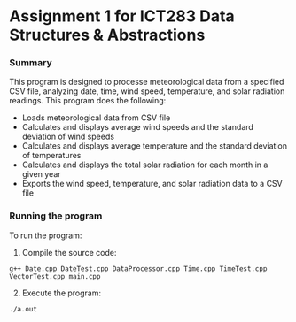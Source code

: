 # Assignment 1 for ICT283 Data Structures & Abstractions

### Summary
This program is designed to processe meteorological data from a specified CSV file, analyzing date, time, wind speed, temperature, and solar radiation readings. This program does the following:
- Loads meteorological data from CSV file
- Calculates and displays average wind speeds and the standard deviation of wind speeds
- Calculates and displays average temperature and the standard deviation of temperatures
- Calculates and displays the total solar radiation for each month in a given year
- Exports the wind speed, temperature, and solar radiation data to a CSV file

### Running the program
To run the program:

1. Compile the source code: 
```
g++ Date.cpp DateTest.cpp DataProcessor.cpp Time.cpp TimeTest.cpp VectorTest.cpp main.cpp
```
2. Execute the program:
```
./a.out  
```

